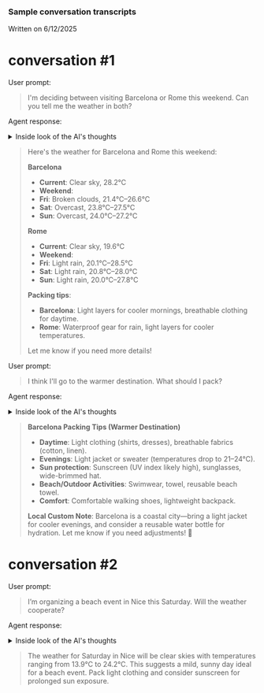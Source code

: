 ### Sample conversation transcripts

Written on 6/12/2025

# conversation #1
User prompt:
> I'm deciding between visiting Barcelona or Rome this weekend. Can you tell me the weather in both?

Agent response:
<details>

<summary>Inside look of the AI's thoughts</summary>

AI tool uses:

    !!! Getting weather forecast for Barcelona with get_weather_forecast() tool
    !!! Getting weather forecast for Rome with get_weather_forecast() tool

AI thoughts:

    Okay, let's see. The user asked for the weather in Barcelona and Rome this weekend. I called the get_weather_forecast function for both cities. The response came back with the current weather and the forecast for the 
    next five days.
    
    First, Barcelona's current weather is clear sky at 28.2°C. The weekend forecast shows Friday with broken clouds and temperatures between 21.4°C and 26.6°C, Saturday overcast with 23.8°C to 27.5°C, and Sunday similar t
    o Saturday. The temperatures are relatively mild, so packing light clothing makes sense. Also, since there's a chance of overcast clouds, maybe a light jacket. Barcelona is a coastal city, so they might prefer a breat
    hable outfit.
    
    For Rome, the current weather is clear at 19.6°C. The weekend forecast has light rain, with temperatures ranging from 20.1°C to 28.5°C on Friday, decreasing slightly each day. Light rain suggests an umbrella or waterp
    roof clothing. The temperatures are a bit cooler than Barcelona, so layers might be better. Also, considering Rome's historical sites, comfortable shoes are important.
    
    I should present the weather data clearly, mention the temperature ranges, and suggest clothing based on the forecast. Also, note any local customs, like dress codes in historical areas. Make sure to keep it concise a
    nd helpful.
    Final Answer:

</details>

>Here's the weather for Barcelona and Rome this weekend:
>                                                       
>**Barcelona**                                          
>- **Current**: Clear sky, 28.2°C
>- **Weekend**:
>  - **Fri**: Broken clouds, 21.4°C–26.6°C
>  - **Sat**: Overcast, 23.8°C–27.5°C
>  - **Sun**: Overcast, 24.0°C–27.2°C
>
>**Rome**
>- **Current**: Clear sky, 19.6°C
>- **Weekend**:
>  - **Fri**: Light rain, 20.1°C–28.5°C
>  - **Sat**: Light rain, 20.8°C–28.0°C
>  - **Sun**: Light rain, 20.0°C–27.8°C
>
>**Packing tips**:
>- **Barcelona**: Light layers for cooler mornings, breathable clothing for daytime.
>- **Rome**: Waterproof gear for rain, light layers for cooler temperatures.
>
>Let me know if you need more details!

User prompt:
> I think I'll go to the warmer destination. What should I pack?

Agent response:
<details>

<summary>Inside look of the AI's thoughts</summary>

AI thoughts:

    Okay, the user has decided to go to the warmer destination between Barcelona and Rome. From the previous weather data, Barcelona has higher temperatures, especially with the current weather at 28.2°C,
    while Rome is currently at 19.6°C. So the user is leaning towards Barcelona.
    
    Now, they're asking what to pack. The assistant needs to suggest based on the weather and local customs. The previous response already gave some tips, but maybe they need more detailed advice. Let me check the weather
     again for Barcelona this weekend. The weekend temperatures are around 21-27°C, with overcast and scattered clouds. So days will be warm but with some cloud cover. Nights might be cooler, so maybe light layers.       
    
    Also, considering local customs in Barcelona, it's a coastal city, so maybe recommend sunscreen, sunglasses, and maybe a light jacket for evenings. Also, since it's a tourist spot, maybe mention comfortable shoes for 
    walking.
    
    Wait, the user might need more specific items. Like, since there's rain in Rome, but they're going to Barcelona, maybe no rain gear. But the previous response mentioned breathable clothing for Barcelona.
    Also, the user might need to know about the time of year. June is summer in Spain, so it's quite warm.
    
    So the packing list should include items for warm days, light layers, maybe a light jacket for cooler evenings, sunscreen, sunglasses, and maybe a hat. Also, considering the beach, swimwear and a towel. But the user d
    idn't mention beaches, but Barcelona is a coastal city, so maybe include that.
    
    Also, check if the user needs any specific accessories like a reusable water bottle, or maybe a foldable chair if they're planning to stay in a hotel. But the user hasn't specified, so keep it general.
    
    Make sure to structure it as bullet points, clear and concise. Also, mention the weather again briefly to confirm. Avoid any markdown, just plain text with bullets. Also, check if there's any cultural tip, like bringi
    ng a light jacket even if it's warm, because evenings can be cooler.
    
    So the final answer should list items based on the weather, with a note on local customs, and essential items. Make sure to highlight the key points without being too verbose.
    Final Answer:

</details>

>**Barcelona Packing Tips (Warmer Destination)**
>- **Daytime**: Light clothing (shirts, dresses), breathable fabrics (cotton, linen).
>- **Evenings**: Light jacket or sweater (temperatures drop to 21–24°C).
>- **Sun protection**: Sunscreen (UV index likely high), sunglasses, wide-brimmed hat.
>- **Beach/Outdoor Activities**: Swimwear, towel, reusable beach towel.
>- **Comfort**: Comfortable walking shoes, lightweight backpack.
>
>**Local Custom Note**: Barcelona is a coastal city—bring a light jacket for cooler evenings, and consider a reusable water bottle for hydration. Let me know if you need adjustments! 🌴



# conversation #2

User prompt:
> I’m organizing a beach event in Nice this Saturday. Will the weather cooperate?

Agent response:
<details>

<summary>Inside look of the AI's thoughts</summary>

AI tool uses:

    !!! Getting weather forecast for Nice with get_weather_forecast() tool

AI thoughts:

    Okay, let's see. The user is having a beach event in Nice this Saturday. They want to know if the weather will cooperate. I need to check the forecast for Saturday.

    Looking at the tool response, the current weather in Nice is clear sky with 19.5°C. The forecast for Saturday shows clear sky with temperatures between 13.9°C and 24.2°C. That's a mild day,
    probably good for a beach event. The other days have rain, but the user is only concerned about Saturday.

    So, the weather looks good. I should confirm that Saturday will be clear and pleasant. Maybe mention the temperature range and suggest packing light clothing. Also, since it's a beach event, maybe
    remind them about sunscreen and shade. But the user didn't ask for packing advice, just the weather. So stick to the forecast and confirm it's suitable. No need for extra tools here since the dat
    a is already provided.
    Final Answer:

</details>

>The weather for Saturday in Nice will be clear skies with temperatures ranging from 13.9°C to 24.2°C. This suggests a mild, sunny day ideal for a beach event.
>Pack light clothing and consider sunscreen for prolonged sun exposure.

